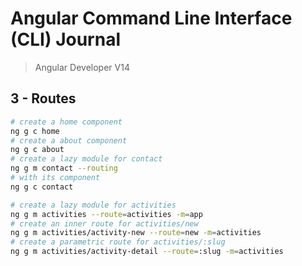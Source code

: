 # Angular Command Line Interface (CLI) Journal

> Angular Developer V14

## 3 - Routes

```bash
# create a home component
ng g c home
# create a about component
ng g c about
# create a lazy module for contact
ng g m contact --routing
# with its component
ng g c contact

# create a lazy module for activities
ng g m activities --route=activities -m=app
# create an inner route for activities/new
ng g m activities/activity-new --route=new -m=activities
# create a parametric route for activities/:slug
ng g m activities/activity-detail --route=:slug -m=activities
```
